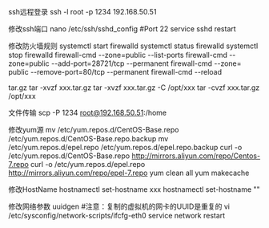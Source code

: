 ssh远程登录
ssh -l root -p 1234 192.168.50.51

修改ssh端口
nano /etc/ssh/sshd_config
#Port 22
service sshd restart

修改防火墙规则
systemctl start firewalld
systemctl status firewalld
systemctl stop firewalld
firewall-cmd --zone=public --list-ports
firewall-cmd --zone=public --add-port=28721/tcp --permanent
firewall-cmd --zone= public --remove-port=80/tcp --permanent
firewall-cmd --reload

tar.gz
tar -xvzf xxx.tar.gz
tar -xvzf xxx.tar.gz -C /opt/xxx
tar -cvzf xxx.tar.gz /opt/xxx

文件传输
scp -P 1234 root@192.168.50.51:/home

修改yum源
mv /etc/yum.repos.d/CentOS-Base.repo /etc/yum.repos.d/CentOS-Base.repo.backup
mv /etc/yum.repos.d/epel.repo /etc/yum.repos.d/epel.repo.backup
curl -o /etc/yum.repos.d/CentOS-Base.repo http://mirrors.aliyun.com/repo/Centos-7.repo
curl -o /etc/yum.repos.d/epel.repo http://mirrors.aliyun.com/repo/epel-7.repo
yum clean all
yum makecache

修改HostName
hostnamectl set-hostname xxx
hostnamectl set-hostname ""

修改网络参数
uuidgen #注意：复制的虚拟机的网卡的UUID是重复的
vi /etc/sysconfig/network-scripts/ifcfg-eth0
service network restart

